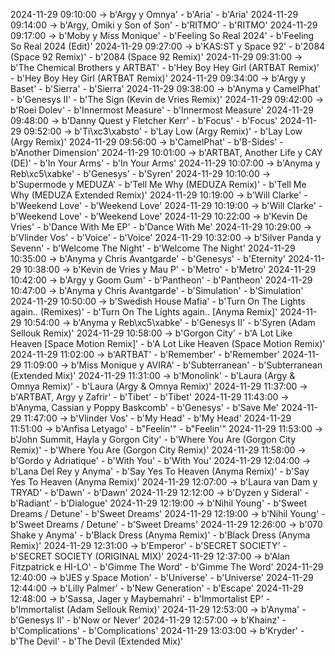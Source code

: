 2024-11-29 09:10:00 -> b'Argy y Omnya' - b'Aria' - b'Aria'
2024-11-29 09:14:00 -> b'Argy, Omiki y Son of Son' - b'RITMO' - b'RITMO'
2024-11-29 09:17:00 -> b'Moby y Miss Monique' - b'Feeling So Real 2024' - b'Feeling So Real 2024 (Edit)'
2024-11-29 09:27:00 -> b'KAS:ST y Space 92' - b'2084 (Space 92 Remix)' - b'2084 (Space 92 Remix)'
2024-11-29 09:31:00 -> b'The Chemical Brothers y ARTBAT' - b'Hey Boy Hey Girl (ARTBAT Remix)' - b'Hey Boy Hey Girl (ARTBAT Remix)'
2024-11-29 09:34:00 -> b'Argy y Baset' - b'Sierra' - b'Sierra'
2024-11-29 09:38:00 -> b'Anyma y CamelPhat' - b'Genesys II' - b'The Sign (Kevin de Vries Remix)'
2024-11-29 09:42:00 -> b'Roei Dolev' - b'Innermost Measure' - b'Innermost Measure'
2024-11-29 09:48:00 -> b'Danny Quest y Fletcher Kerr' - b'Focus' - b'Focus'
2024-11-29 09:52:00 -> b'Ti\xc3\xabsto' - b'Lay Low (Argy Remix)' - b'Lay Low (Argy Remix)'
2024-11-29 09:56:00 -> b'CamelPhat' - b'B-Sides' - b'Another Dimension'
2024-11-29 10:01:00 -> b'ARTBAT, Another Life y CAY (DE)' - b'In Your Arms' - b'In Your Arms'
2024-11-29 10:07:00 -> b'Anyma y Reb\xc5\xabke' - b'Genesys' - b'Syren'
2024-11-29 10:10:00 -> b'Supermode y MEDUZA' - b'Tell Me Why (MEDUZA Remix)' - b'Tell Me Why (MEDUZA Extended Remix)'
2024-11-29 10:19:00 -> b'Will Clarke' - b'Weekend Love' - b'Weekend Love'
2024-11-29 10:19:00 -> b'Will Clarke' - b'Weekend Love' - b'Weekend Love'
2024-11-29 10:22:00 -> b'Kevin De Vries' - b'Dance With Me EP' - b'Dance With Me'
2024-11-29 10:29:00 -> b'Vlinder Vos' - b'Voice' - b'Voice'
2024-11-29 10:32:00 -> b'Silver Panda y Sevenn' - b'Welcome The Night' - b'Welcome The Night'
2024-11-29 10:35:00 -> b'Anyma y Chris Avantgarde' - b'Genesys' - b'Eternity'
2024-11-29 10:38:00 -> b'Kevin de Vries y Mau P' - b'Metro' - b'Metro'
2024-11-29 10:42:00 -> b'Argy y Goom Gum' - b'Pantheon' - b'Pantheon'
2024-11-29 10:47:00 -> b'Anyma y Chris Avantgarde' - b'Simulation' - b'Simulation'
2024-11-29 10:50:00 -> b'Swedish House Mafia' - b'Turn On The Lights again.. (Remixes)' - b'Turn On The Lights again.. [Anyma Remix]'
2024-11-29 10:54:00 -> b'Anyma y Reb\xc5\xabke' - b'Genesys II' - b'Syren (Adam Sellouk Remix)'
2024-11-29 10:58:00 -> b'Gorgon City' - b'A Lot Like Heaven [Space Motion Remix]' - b'A Lot Like Heaven (Space Motion Remix)'
2024-11-29 11:02:00 -> b'ARTBAT' - b'Remember' - b'Remember'
2024-11-29 11:09:00 -> b'Miss Monique y AVIRA' - b'Subterranean' - b'Subterranean (Extended Mix)'
2024-11-29 11:31:00 -> b'Monolink' - b'Laura (Argy & Omnya Remix)' - b'Laura (Argy & Omnya Remix)'
2024-11-29 11:37:00 -> b'ARTBAT, Argy y Zafrir' - b'Tibet' - b'Tibet'
2024-11-29 11:43:00 -> b'Anyma, Cassian y Poppy Baskcomb' - b'Genesys' - b'Save Me'
2024-11-29 11:47:00 -> b'Vlinder Vos' - b'My Head' - b'My Head'
2024-11-29 11:51:00 -> b'Anfisa Letyago' - b"Feelin'" - b"Feelin'"
2024-11-29 11:53:00 -> b'John Summit, Hayla y Gorgon City' - b'Where You Are (Gorgon City Remix)' - b'Where You Are (Gorgon City Remix)'
2024-11-29 11:58:00 -> b'Gordo y Adriatique' - b'With You' - b'With You'
2024-11-29 12:04:00 -> b'Lana Del Rey y Anyma' - b'Say Yes To Heaven (Anyma Remix)' - b'Say Yes To Heaven (Anyma Remix)'
2024-11-29 12:07:00 -> b'Laura van Dam y TRYAD' - b'Dawn' - b'Dawn'
2024-11-29 12:12:00 -> b'Dyzen y Sideral' - b'Radiant' - b'Dialogue'
2024-11-29 12:19:00 -> b'Nihil Young' - b'Sweet Dreams / Detune' - b'Sweet Dreams'
2024-11-29 12:19:00 -> b'Nihil Young' - b'Sweet Dreams / Detune' - b'Sweet Dreams'
2024-11-29 12:26:00 -> b'070 Shake y Anyma' - b'Black Dress (Anyma Remix)' - b'Black Dress (Anyma Remix)'
2024-11-29 12:31:00 -> b'Emperor' - b'SECRET SOCIETY' - b'SECRET SOCIETY (ORIGINAL MIX)'
2024-11-29 12:37:00 -> b'Alan Fitzpatrick e HI-LO' - b'Gimme The Word' - b'Gimme The Word'
2024-11-29 12:40:00 -> b'JES y Space Motion' - b'Universe' - b'Universe'
2024-11-29 12:44:00 -> b'Lilly Palmer' - b'New Generation' - b'Escape'
2024-11-29 12:48:00 -> b'Sassa, Jager y Maybemahri' - b'Immortalist EP' - b'Immortalist (Adam Sellouk Remix)'
2024-11-29 12:53:00 -> b'Anyma' - b'Genesys II' - b'Now or Never'
2024-11-29 12:57:00 -> b'Khainz' - b'Complications' - b'Complications'
2024-11-29 13:03:00 -> b'Kryder' - b'The Devil' - b'The Devil (Extended Mix)'
